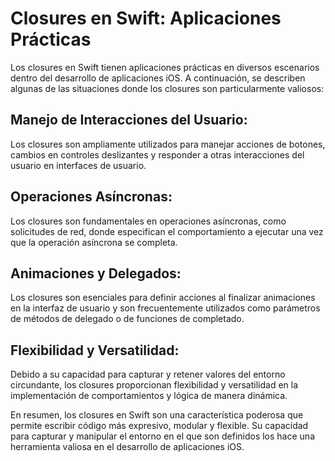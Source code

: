# Closures en Swift: Aplicaciones Prácticas

Los closures en Swift tienen aplicaciones prácticas en diversos escenarios dentro del desarrollo de aplicaciones iOS. A continuación, se describen algunas de las situaciones donde los closures son particularmente valiosos:

## Manejo de Interacciones del Usuario:

Los closures son ampliamente utilizados para manejar acciones de botones, cambios en controles deslizantes y responder a otras interacciones del usuario en interfaces de usuario.

## Operaciones Asíncronas:

Los closures son fundamentales en operaciones asíncronas, como solicitudes de red, donde especifican el comportamiento a ejecutar una vez que la operación asíncrona se completa.

## Animaciones y Delegados:

Los closures son esenciales para definir acciones al finalizar animaciones en la interfaz de usuario y son frecuentemente utilizados como parámetros de métodos de delegado o de funciones de completado.

## Flexibilidad y Versatilidad:

Debido a su capacidad para capturar y retener valores del entorno circundante, los closures proporcionan flexibilidad y versatilidad en la implementación de comportamientos y lógica de manera dinámica.

En resumen, los closures en Swift son una característica poderosa que permite escribir código más expresivo, modular y flexible. Su capacidad para capturar y manipular el entorno en el que son definidos los hace una herramienta valiosa en el desarrollo de aplicaciones iOS.
